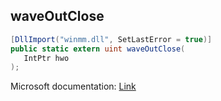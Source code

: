 ## waveOutClose

```csharp
[DllImport("winmm.dll", SetLastError = true)]
public static extern uint waveOutClose(
   IntPtr hwo
);
```

Microsoft documentation: [Link](https://learn.microsoft.com/en-us/windows/win32/api/mmeapi/nf-mmeapi-waveoutclose)
